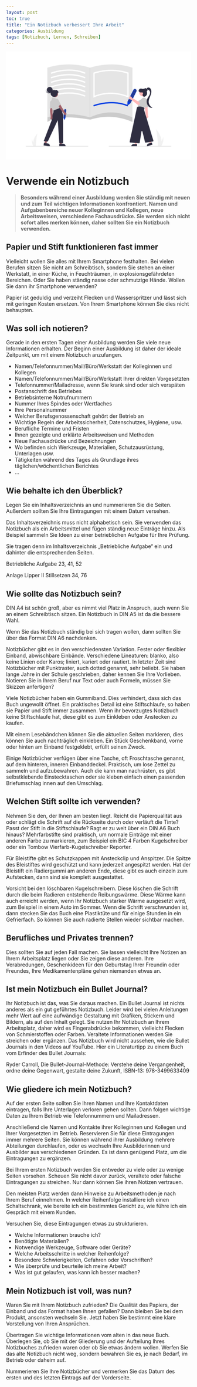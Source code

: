 ```yaml
---
layout: post
toc: true
title: "Ein Notizbuch verbessert Ihre Arbeit"
categories: Ausbildung
tags: [Notizbuch, Lernen, Schreiben]
---
```


![undraw_Blog_post_re_fy5x](https://github.com/GSBildung/gsbildung.github.io/blob/master/undraw_Notebook_re_id0r_k.png?raw=true)

# Verwende ein Notizbuch

> **Besonders während einer Ausbildung werden Sie ständig mit neuen und zum Teil wichtigen Informationen konfrontiert. Namen und Aufgabenbereiche neuer Kolleginnen und Kollegen, neue Arbeitsweisen, verschiedene Fachausdrücke. Sie werden sich nicht sofort alles merken können, daher sollten Sie ein Notizbuch verwenden.**



## Papier und Stift funktionieren fast immer

Vielleicht wollen Sie alles mit Ihrem Smartphone festhalten. Bei vielen Berufen sitzen Sie nicht am Schreibtisch, sondern Sie stehen an einer Werkstatt, in einer Küche, in Feuchträumen, in explosionsgefährdeten Bereichen. Oder Sie haben ständig nasse oder schmutzige Hände. Wollen Sie dann ihr Smartphone verwenden?

Papier ist geduldig und verzeiht Flecken und Wasserspritzer und lässt sich mit geringen Kosten ersetzen. Von Ihrem Smartphone können Sie dies nicht behaupten.



## Was soll ich notieren?

Gerade in den ersten Tagen einer Ausbildung werden Sie viele neue Informationen erhalten. Der Beginn einer Ausbildung ist daher der ideale Zeitpunkt, um mit einem Notizbuch anzufangen.

- Namen/Telefonnummer/Mail/Büro/Werkstatt der Kolleginnen und Kollegen
- Namen/Telefonnummer/Mail/Büro/Werkstatt Ihrer direkten Vorgesetzten
- Telefonnummer/Mailadresse, wenn Sie krank sind oder sich verspäten
- Postanschrift des Betriebes
- Betriebsinterne Notrufnummern
- Nummer Ihres Spindes oder Wertfaches
- Ihre Personalnummer
- Welcher Berufsgenossenschaft gehört der Betrieb an
- Wichtige Regeln der Arbeitssicherheit, Datenschutzes, Hygiene, usw.
- Berufliche Termine und Fristen
- Ihnen gezeigte und erklärte Arbeitsweisen und Methoden
- Neue Fachausdrücke und Bezeichnungen
- Wo befinden sich Werkzeuge, Materialien, Schutzausrüstung, Unterlagen usw.
- Tätigkeiten während des Tages als Grundlage ihres täglichen/wöchentlichen Berichtes
- ...



## Wie behalte ich den Überblick?

Legen Sie ein Inhaltsverzeichnis an und nummerieren Sie die Seiten. Außerdem sollten Sie Ihre Eintragungen mit einem Datum versehen.

Das Inhaltsverzeichnis muss nicht alphabetisch sein. Sie verwenden das Notizbuch als ein Arbeitsmittel und fügen ständig neue Einträge hinzu. Als Beispiel sammeln Sie Ideen  zu einer betrieblichen Aufgabe für Ihre Prüfung.

Sie tragen denn im Inhaltsverzeichnis „Betriebliche Aufgabe“ ein und dahinter die entsprechenden Seiten.

Betriebliche Aufgabe 23, 41, 52

Anlage Lipper II Stillsetzen 34, 76



## Wie sollte das Notizbuch sein?

DIN A4 ist schön groß, aber es nimmt viel Platz in Anspruch, auch wenn Sie an einem Schreibtisch sitzen. Ein Notizbuch in DIN A5 ist da die bessere Wahl.

Wenn Sie das Notizbuch ständig bei sich tragen wollen, dann sollten Sie über das Format DIN A6 nachdenken.

Notizbücher gibt es in den verschiedensten Variation. Fester oder flexibler Einband, abwischbare Einbände. Verschiedene Lineaturen: blanko, also keine Linien oder Karos; liniert, kariert oder rautiert. In letzter Zeit sind Notizbücher mit Punktraster, auch dotted genannt, sehr beliebt. Sie haben lange Jahre in der Schule geschrieben, daher kennen Sie Ihre Vorlieben. Notieren Sie in Ihrem Beruf nur Text oder auch Formeln, müssen Sie Skizzen anfertigen?

Viele Notizbücher haben ein Gummiband. Dies verhindert, dass sich das Buch ungewollt öffnet. Ein praktisches Detail ist eine Stiftschlaufe, so haben sie Papier und Stift immer zusammen. Wenn ihr bevorzugtes Notizbuch keine Stiftschlaufe hat, diese gibt es zum Einkleben oder Anstecken zu kaufen.

Mit einem Lesebändchen können Sie die aktuellen Seiten markieren, dies können Sie auch nachträglich einkleben. Ein Stück Geschenkband, vorne oder hinten am Einband festgeklebt, erfüllt seinen Zweck.

Einige Notizbücher verfügen über eine Tasche, oft Froschtasche genannt, auf dem hinteren, inneren Einbanddeckel. Praktisch, um lose Zettel zu sammeln und aufzubewahren. Auch die kann man nachrüsten, es gibt selbstklebende Einstecktaschen oder sie kleben einfach einen passenden Briefumschlag innen auf den Umschlag.



## Welchen Stift sollte ich verwenden?

Nehmen Sie den, der Ihnen am besten liegt. Reicht die Papierqualität aus oder schlägt die Schrift auf die Rückseite durch oder verläuft die Tinte? Passt der Stift in die Stiftschlaufe? Ragt er zu weit über ein DIN A6 Buch hinaus? Mehrfarbstifte sind praktisch, um normale Einträge mit einer anderen Farbe zu markieren, zum Beispiel ein BIC 4 Farben Kugelschreiber oder ein Tombow Vierfarb-Kugelschreiber Reporter.

Für Bleistifte gibt es Schutzkappen mit Ansteckclip und Anspitzer. Die Spitze des Bleistiftes wird geschützt und kann jederzeit angespitzt werden. Hat der Bleistift ein Radiergummi am anderen Ende, diese gibt es auch einzeln zum Aufstecken, dann sind sie komplett ausgestattet.

Vorsicht bei den löschbaren Kugelschreibern. Diese löschen die Schrift durch die beim Radieren entstehende Reibungswärme. Diese Wärme kann auch erreicht werden, wenn Ihr Notizbuch starker Wärme ausgesetzt wird, zum Beispiel in einem Auto im Sommer. Wenn die Schrift verschwunden ist, dann stecken Sie das Buch eine Plastiktüte und für einige Stunden in ein Gefrierfach. So können Sie auch radierte Stellen wieder sichtbar machen.



## Berufliches und Privates trennen?

Dies sollten Sie auf jeden Fall machen. Sie lassen vielleicht Ihre Notizen an Ihrem Arbeitsplatz liegen oder Sie zeigen diese anderen. Ihre Verabredungen, Geschenkideen für den Geburtstag Ihrer Freundin oder Freundes, Ihre Medikamentenpläne gehen niemanden etwas an.



## Ist mein Notizbuch ein Bullet Journal?

Ihr Notizbuch ist das, was Sie daraus machen. Ein Bullet Journal ist nichts anderes als ein gut geführtes Notizbuch. Leider wird bei vielen Anleitungen mehr Wert auf eine aufwändige Gestaltung mit Grafiken, Stickern und Bildern, als auf den Inhalt gelegt.  Sie nutzen Ihr Notizbuch an Ihrem Arbeitsplatz, daher wird es Fingerabdrücke bekommen, vielleicht Flecken von Schmierstoffen oder Farben. Veraltete Informationen werden Sie streichen oder ergänzen.  Das Notizbuch wird nicht aussehen, wie die Bullet Journals in den Videos auf YouTube. Hier ein Literaturtipp zu einem Buch vom Erfinder des Bullet Journals:

 Ryder Carroll, Die Bullet-Journal-Methode: Verstehe deine Vergangenheit, ordne deine Gegenwart, gestalte deine Zukunft, ISBN-13: 978-3499633409



## Wie gliedere ich mein Notizbuch?

Auf der ersten Seite sollten Sie Ihren Namen und Ihre Kontaktdaten eintragen, falls Ihre Unterlagen verloren gehen sollten. Dann folgen wichtige Daten zu Ihrem Betrieb wie Telefonnummern und Mailadressen.

Anschließend die Namen und Kontakte ihrer Kolleginnen und Kollegen und Ihrer Vorgesetzten im Betrieb. Reservieren Sie für diese Eintragungen immer mehrere Seiten. Sie können während ihrer Ausbildung mehrere Abteilungen durchlaufen, oder es wechseln Ihre Ausbilderinnen und Ausbilder aus verschiedenen Gründen. Es ist dann genügend Platz, um die Eintragungen zu ergänzen.

Bei Ihrem ersten Notizbuch werden Sie entweder zu viele oder zu wenige Seiten vorsehen. Scheuen Sie nicht davor zurück, veraltete oder falsche Eintragungen zu streichen. Nur dann können Sie ihren Notizen vertrauen.

Den meisten Platz werden dann Hinweise zu Arbeitsmethoden je nach Ihrem Beruf einnehmen. In welcher Reihenfolge installiere ich einen Schaltschrank, wie bereite ich ein bestimmtes Gericht zu, wie führe ich ein Gespräch mit einem Kunden.

Versuchen Sie, diese Eintragungen etwas zu strukturieren.

- Welche Informationen brauche ich?
- Benötigte Materialien?
- Notwendige Werkzeuge, Software oder Geräte?
- Welche Arbeitsschritte in welcher Reihenfolge?
- Besondere Schwierigkeiten, Gefahren oder Vorschriften?
- Wie überprüfe und beurteile ich meine Arbeit?
- Was ist gut gelaufen, was kann ich besser machen?



## Mein Notizbuch ist voll, was nun?

Waren Sie mit Ihrem Notizbuch zufrieden? Die Qualität des Papiers, der Einband und das Format haben Ihnen gefallen? Dann bleiben Sie bei dem Produkt, ansonsten wechseln Sie. Jetzt haben Sie bestimmt eine klare Vorstellung von Ihren Ansprüchen.

Übertragen Sie wichtige Informationen vom alten in das neue Buch. Überlegen Sie, ob Sie mit der Gliederung und der Aufteilung Ihres Notizbuches zufrieden waren oder ob Sie etwas ändern wollen. Werfen Sie das alte Notizbuch nicht weg, sondern bewahren Sie es, je nach Bedarf, im Betrieb oder daheim auf. 

Nummerieren Sie Ihre Notizbücher und vermerken Sie das Datum des ersten und des letzten Eintrags auf der Vorderseite.



